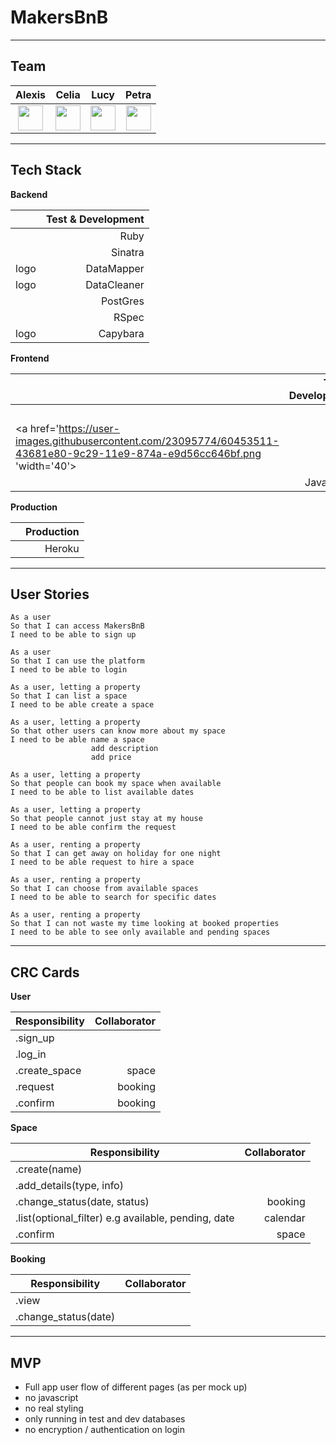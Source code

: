 # MakersBnB


----

## Team

| Alexis |  Celia | Lucy | Petra | 
| :-----: | :-------:   | :------:  |:-------: |
|<a href='https://github.com/ajosephides'><img src='https://user-images.githubusercontent.com/23095774/60434119-56192e00-9bfe-11e9-8156-26105b51e0d7.png' width='40'></a> |<a href='https://github.com/celfro'><img src='https://user-images.githubusercontent.com/23095774/60434119-56192e00-9bfe-11e9-8156-26105b51e0d7.png' width='40'></a>|<a href='https://github.com/LucyMHall'><img src='https://user-images.githubusercontent.com/23095774/60434119-56192e00-9bfe-11e9-8156-26105b51e0d7.png' width='40'></a>|<a href='https://github.com/petraartep'><img src='https://user-images.githubusercontent.com/23095774/60434119-56192e00-9bfe-11e9-8156-26105b51e0d7.png' width='40'></a>|<a 

---


## Tech Stack      

**Backend**

|   |Test & Development |
|----- | -------:|
|<a href='https://user-images.githubusercontent.com/23095774/60453518-4400b500-9c29-11e9-8057-d1350988a009.png' width='40'></a> |Ruby |
|<a href='https://user-images.githubusercontent.com/23095774/60453519-4400b500-9c29-11e9-9607-7055ee8d4c02.png' width='40'></a> |Sinatra |
| logo |DataMapper
| logo |DataCleaner | 
|<a href='https://user-images.githubusercontent.com/23095774/60453516-4400b500-9c29-11e9-8bf3-54ba3df01a8d.png' width='40'></a> |PostGres |
|<a href='https://user-images.githubusercontent.com/23095774/60453517-4400b500-9c29-11e9-87e5-904cb52eb052.png' width='40'></a> |RSpec |
| logo |Capybara |                
  
**Frontend**  

|   |Test & Development |
|----- | -------:|
|<a href='https://user-images.githubusercontent.com/23095774/60453566-65fa3780-9c29-11e9-99d6-5f4e55dcbf17.png' width='40'></a> |HTML |
|<a href='https://user-images.githubusercontent.com/23095774/60453511-43681e80-9c29-11e9-874a-e9d56cc646bf.png 'width='40'></a> |CSS |
|<a href='https://user-images.githubusercontent.com/23095774/60453515-43681e80-9c29-11e9-98c9-601763345265.png' width='40'></a> |Javascript |  

**Production**  

|   |Production |
|----- | -------:|
|<a href='https://user-images.githubusercontent.com/23095774/60453513-43681e80-9c29-11e9-83fe-34825b1892ff.png' width='40'></a> |Heroku |


---   

## User Stories

```
As a user
So that I can access MakersBnB
I need to be able to sign up

As a user
So that I can use the platform
I need to be able to login

As a user, letting a property 
So that I can list a space
I need to be able create a space

As a user, letting a property 
So that other users can know more about my space
I need to be able name a space
                  add description
                  add price 

As a user, letting a property 
So that people can book my space when available
I need to be able to list available dates 

As a user, letting a property 
So that people cannot just stay at my house
I need to be able confirm the request

As a user, renting a property
So that I can get away on holiday for one night
I need to be able request to hire a space

As a user, renting a property
So that I can choose from available spaces
I need to be able to search for specific dates 

As a user, renting a property 
So that I can not waste my time looking at booked properties 
I need to be able to see only available and pending spaces
```

---

## CRC Cards


**User**

| Responsibility |  Collaborator | 
|----- | -------:   | 
|.sign_up |  
|.log_in |
|.create_space | space
|.request | booking
|.confirm | booking


**Space**   

| Responsibility |  Collaborator | 
| ----- | -------:   | 
|.create(name) |  
|.add_details(type, info)|
|.change_status(date, status) | booking
|.list(optional_filter) e.g available, pending, date | calendar
|.confirm | space 


**Booking**

| Responsibility |  Collaborator | 
| ----- | -------:   | 
|.view |  
|.change_status(date) |


----

MVP
---
- Full app user flow of different pages (as per mock up)
- no javascript
- no real styling
- only running in test and dev databases
- no encryption / authentication on login


